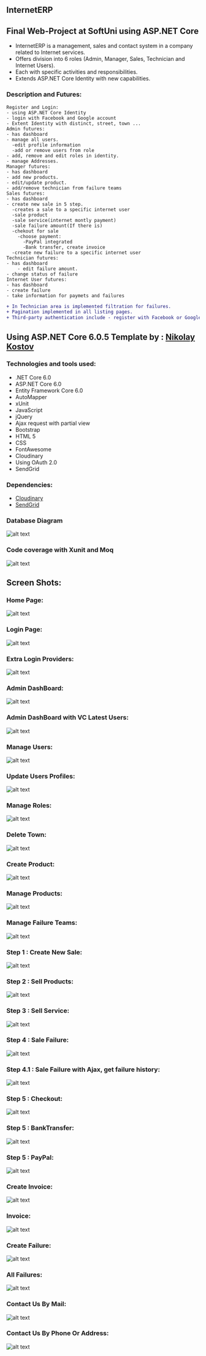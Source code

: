 ## InternetERP
## Final Web-Project at SoftUni using ASP.NET Core


* InternetERP is a management, sales and contact system in a company related to Internet services.
* Offers division into 6 roles (Admin, Manager, Sales, Technician and Internet Users). 
* Each with specific activities and responsibilities. 
* Extends ASP.NET Core Identity with new capabilities.

### Description and Futures:
	Register and Login:
    - using ASP.NET Core Identity
    - login with Facebook and Google account 
    - Extent Identity with distinct, street, town ...
	Admin futures:
    - has dashboard
    - manage all users.
      -edit profile information
      -add or remove users from role
    - add, remove and edit roles in identity.
    - manage Addresses.
	Manager futures:
    - has dashboard
    - add new products.
    - edit/update product.
    - add/remove technician from failure teams
	Sales futures:
    - has dashboard
    - create new sale in 5 step.
      -creates a sale to a specific internet user
      -sale product
      -sale service(internet montly payment)
      -sale failure amount(If there is)
      -chekout for sale
        -choose payment:
          -PayPal integrated
          -Bank transfer, create invoice
      -create new failure to a specific internet user    
	Technician futures:
    - has dashboard
		- edit failure amount.
    - change status of failure
	Internet User futures:
    - has dashboard
    - create failure
    - take information for paymets and failures
   

```diff
+ In Technician area is implemented filtration for failures. 
+ Pagination implemented in all listing pages.
+ Third-party authentication include - register with Facebook or Google account.
```
## Using ASP.NET Core 6.0.5 Template by : [Nikolay Kostov](https://github.com/NikolayIT)

### Technologies and tools used:
* .NET Core 6.0
* ASP.NET Core 6.0
* Entity Framework Core 6.0
* AutoMapper
* xUnit
* JavaScript
* jQuery
* Ajax request with partial view
* Bootstrap
* HTML 5
* CSS
* FontAwesome
* Cloudinary
* Using OAuth 2.0
* SendGrid

### Dependencies:
* [Cloudinary](https://www.cloudinary.com/)
* [SendGrid](https://www.sendgrid.com/)


### Database Diagram
![alt text](https://res.cloudinary.com/dqzm8tfvg/image/upload/v1671263618/DatabaseDiagrams_xfua0h.jpg)

### Code coverage with Xunit and Moq
![alt text](https://res.cloudinary.com/dqzm8tfvg/image/upload/v1671003907/Code_coverege_2022-12-14_09_bsmjg6.png)


## Screen Shots:

### Home Page:
![alt text](https://res.cloudinary.com/dqzm8tfvg/image/upload/v1670275196/home-page-internetERP_hp5zjo.jpg)

### Login Page:
![alt text](https://res.cloudinary.com/dqzm8tfvg/image/upload/v1670275518/Login_qacacc.jpg)

### Extra Login Providers:
![alt text](https://res.cloudinary.com/dqzm8tfvg/image/upload/v1670767966/ExtraLoginProviders_zimkr5.jpg)

### Admin DashBoard:
![alt text](https://res.cloudinary.com/dqzm8tfvg/image/upload/v1670767966/AdminDashBoard_npyysw.jpg)

### Admin DashBoard with VC Latest Users:
![alt text](https://res.cloudinary.com/dqzm8tfvg/image/upload/v1671112127/AdminDashBoardVCLatestUsers_nulicm.jpg)

### Manage Users:
![alt text](https://res.cloudinary.com/dqzm8tfvg/image/upload/v1670767966/ManageUsers_dwyhpo.jpg)

### Update Users Profiles:
![alt text](https://res.cloudinary.com/dqzm8tfvg/image/upload/v1670767966/UpdateUsersProfile_lat8ve.jpg)

### Manage Roles:
![alt text](https://res.cloudinary.com/dqzm8tfvg/image/upload/v1670767966/ManageRoles_yi0unn.jpg)

### Delete Town:
![alt text](https://res.cloudinary.com/dqzm8tfvg/image/upload/v1670767966/DeleteTown_kenufm.jpg)

### Create Product:
![alt text](https://res.cloudinary.com/dqzm8tfvg/image/upload/v1670767966/ManagerCreateProduct_yqmznp.jpg)

### Manage Products:
![alt text](https://res.cloudinary.com/dqzm8tfvg/image/upload/v1670767966/ManageProducts_gercho.jpg)

### Manage Failure Teams:
![alt text](https://res.cloudinary.com/dqzm8tfvg/image/upload/v1670767966/ManageFailureTeams_hwlted.jpg)

### Step 1 : Create New Sale:
![alt text](https://res.cloudinary.com/dqzm8tfvg/image/upload/v1670767965/CreateNewSale_kav6zz.jpg)

### Step 2 : Sell Products:
![alt text](https://res.cloudinary.com/dqzm8tfvg/image/upload/v1670767965/Step2SellingProducts_zq472m.jpg)

### Step 3 : Sell Service:
![alt text](https://res.cloudinary.com/dqzm8tfvg/image/upload/v1670767965/SellService_awsawp.jpg)

### Step 4 : Sale Failure:
![alt text](https://res.cloudinary.com/dqzm8tfvg/image/upload/v1670767965/SaleFailure_viaail.jpg)

### Step 4.1 : Sale Failure with Ajax, get failure history:
![alt text](https://res.cloudinary.com/dqzm8tfvg/image/upload/v1671100815/SaleFailureWithAjax_um34sv.jpg)

### Step 5 : Checkout:
![alt text](https://res.cloudinary.com/dqzm8tfvg/image/upload/v1670767965/Checkout_ok1ms8.jpg)

### Step 5 : BankTransfer:
![alt text](https://res.cloudinary.com/dqzm8tfvg/image/upload/v1670767965/BankTransfer_tfltoo.jpg)

### Step 5 : PayPal:
![alt text](https://res.cloudinary.com/dqzm8tfvg/image/upload/v1670767965/PayPal_sdjp5k.jpg)

### Create Invoice:
![alt text](https://res.cloudinary.com/dqzm8tfvg/image/upload/v1670767965/CreateInvoice_rbf34i.jpg)

### Invoice:
![alt text](https://res.cloudinary.com/dqzm8tfvg/image/upload/v1670767965/Invoice_ewpeyp.jpg)

### Create Failure:
![alt text](https://res.cloudinary.com/dqzm8tfvg/image/upload/v1670769223/CreateFailure_a6i4x5.jpg)

### All Failures:
![alt text](https://res.cloudinary.com/dqzm8tfvg/image/upload/v1670770599/AllFailures_cse4ti.jpg)

### Contact Us By Mail:
![alt text](https://res.cloudinary.com/dqzm8tfvg/image/upload/v1670769747/ContactUpByMail_budd3m.jpg)

### Contact Us By Phone Or Address:
![alt text](https://res.cloudinary.com/dqzm8tfvg/image/upload/v1670769662/ContactUpByPhoneOrAddress_pmdnrd.jpg)





